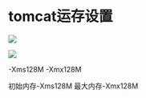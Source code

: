 # tomcat运存设置


![](http://p2ehgqigv.bkt.clouddn.com/18-1-16/60792360.jpg)


![](http://p2ehgqigv.bkt.clouddn.com/18-1-16/96158764.jpg)

-Xms128M -Xmx128M


初始内存-Xms128M 最大内存-Xmx128M


<!--
create time: 2018-01-16 22:01:52
Author: Alfred

This file is created by Marboo<http://marboo.io> template file $MARBOO_HOME/.media/starts/default.md
本文件由 Marboo<http://marboo.io> 模板文件 $MARBOO_HOME/.media/starts/default.md 创建
-->

